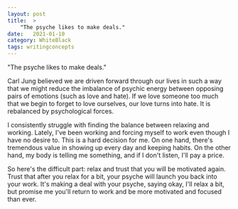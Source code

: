 ```yaml
---
layout: post
title:  >
    "The psyche likes to make deals."
date:   2021-01-10
category: WhiteBlack
tags: writingconcepts
---
```


"The psyche likes to make deals."

Carl Jung believed we are driven forward through our lives in such a way that we might reduce the imbalance of psychic energy between opposing pairs of emotions (such as love and hate). If we love someone too much that we begin to forget to love ourselves, our love turns into hate. It is rebalanced by psychological forces.

I consistently struggle with finding the balance between relaxing and working. Lately, I've been working and forcing myself to work even though I have no desire to. This is a hard decision for me. On one hand, there's tremendous value in showing up every day and keeping habits. On the other hand, my body is telling me something, and if I don't listen, I'll pay a price. 

So here's the difficult part: relax and trust that you will be motivated again. Trust that after you relax for a bit, your psyche will launch you back into your work. It's making a deal with your psyche, saying okay, I'll relax a bit, but promise me you'll return to work and be more motivated and focused than ever.